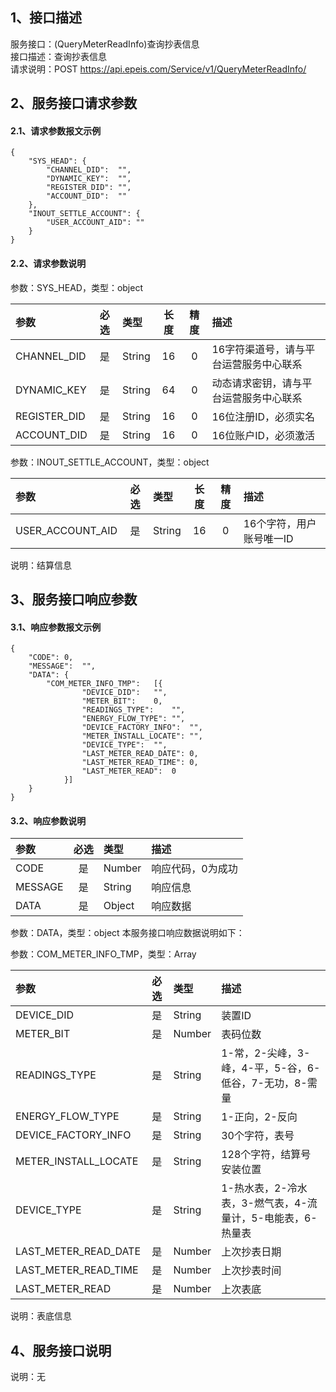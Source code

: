 ## 1、接口描述  
服务接口：(QueryMeterReadInfo)查询抄表信息  
接口描述：查询抄表信息  
请求说明：POST https://api.epeis.com/Service/v1/QueryMeterReadInfo/  
  
## 2、服务接口请求参数  
#### 2.1、请求参数报文示例  
~~~  
{
	"SYS_HEAD":	{
		"CHANNEL_DID":	"",
		"DYNAMIC_KEY":	"",
		"REGISTER_DID":	"",
		"ACCOUNT_DID":	""
	},
	"INOUT_SETTLE_ACCOUNT":	{
		"USER_ACCOUNT_AID":	""
	}
}  
~~~  
#### 2.2、请求参数说明  
参数：SYS_HEAD，类型：object  
  
| 参数 | 必选 | 类型 | 长度 | 精度 | 描述 |  
| :----------------- | :----: | :-------- | :----: | :----: | :---------------- |  
| CHANNEL_DID | 是 | String | 16 | 0 | 16字符渠道号，请与平台运营服务中心联系 |  
| DYNAMIC_KEY | 是 | String | 64 | 0 | 动态请求密钥，请与平台运营服务中心联系 |  
| REGISTER_DID      |  是  | String   | 16 | 0 | 16位注册ID，必须实名 |  
| ACCOUNT_DID       |  是  | String   | 16 | 0 | 16位账户ID，必须激活 |  
  
参数：INOUT_SETTLE_ACCOUNT，类型：object  
  
| 参数              | 必选 | 类型     | 长度 | 精度 | 描述             |  
| :----------------- | :----: | :-------- | :----: | :----: | :---------------- |  
| USER_ACCOUNT_AID |  是  | String   | 16 | 0 | 16个字符，用户账号唯一ID |  
  
说明：结算信息  
  
## 3、服务接口响应参数  
#### 3.1、响应参数报文示例  
~~~  
{
	"CODE":	0,
	"MESSAGE":	"",
	"DATA":	{
		"COM_METER_INFO_TMP":	[{
				"DEVICE_DID":	"",
				"METER_BIT":	0,
				"READINGS_TYPE":	"",
				"ENERGY_FLOW_TYPE":	"",
				"DEVICE_FACTORY_INFO":	"",
				"METER_INSTALL_LOCATE":	"",
				"DEVICE_TYPE":	"",
				"LAST_METER_READ_DATE":	0,
				"LAST_METER_READ_TIME":	0,
				"LAST_METER_READ":	0
			}]
	}
}  
~~~  
#### 3.2、响应参数说明  
  
| 参数              | 必选 | 类型     | 描述             |  
| :----------------- | :----: | :-------- | :---------------- |  
| CODE | 是 | Number | 响应代码，0为成功 |  
| MESSAGE | 是 | String | 响应信息 |  
| DATA | 是 | Object | 响应数据 |  
  
参数：DATA，类型：object 本服务接口响应数据说明如下：  
  
参数：COM_METER_INFO_TMP，类型：Array  
  

| 参数              | 必选 | 类型     | 描述             |  
| :----------------- | :----: | :-------- | :---------------- |  
| DEVICE_DID |  是  | String   | 装置ID |  
| METER_BIT |  是  | Number   | 表码位数 |  
| READINGS_TYPE |  是  | String   | 1-常，2-尖峰，3-峰，4-平，5-谷，6-低谷，7-无功，8-需量 |  
| ENERGY_FLOW_TYPE |  是  | String   | 1-正向，2-反向 |  
| DEVICE_FACTORY_INFO |  是  | String   | 30个字符，表号 |  
| METER_INSTALL_LOCATE |  是  | String   | 128个字符，结算号安装位置 |  
| DEVICE_TYPE |  是  | String   | 1-热水表，2-冷水表，3-燃气表，4-流量计，5-电能表，6-热量表 |  
| LAST_METER_READ_DATE |  是  | Number   | 上次抄表日期 |  
| LAST_METER_READ_TIME |  是  | Number   | 上次抄表时间 |  
| LAST_METER_READ |  是  | Number   | 上次表底 |  
  
说明：表底信息  
## 4、服务接口说明  
说明：无  
